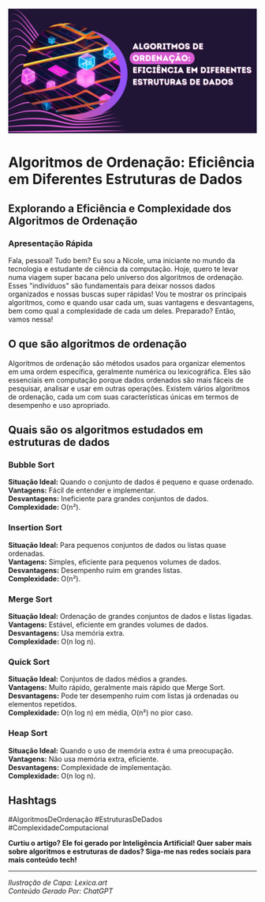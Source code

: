 ![Ilustração de Capa](Banner.jpg)

# Algoritmos de Ordenação: Eficiência em Diferentes Estruturas de Dados

## Explorando a Eficiência e Complexidade dos Algoritmos de Ordenação

### Apresentação Rápida
Fala, pessoal! Tudo bem? Eu sou a Nicole, uma iniciante no mundo da tecnologia e estudante de ciência da computação. Hoje, quero te levar numa viagem super bacana pelo universo dos algoritmos de ordenação. Esses "indivíduos" são fundamentais para deixar nossos dados organizados e nossas buscas super rápidas! Vou te mostrar os principais algoritmos, como e quando usar cada um, suas vantagens e desvantagens, bem como qual a complexidade de cada um deles. Preparado? Então, vamos nessa!

## O que são algoritmos de ordenação
Algoritmos de ordenação são métodos usados para organizar elementos em uma ordem específica, geralmente numérica ou lexicográfica. Eles são essenciais em computação porque dados ordenados são mais fáceis de pesquisar, analisar e usar em outras operações. Existem vários algoritmos de ordenação, cada um com suas características únicas em termos de desempenho e uso apropriado.

## Quais são os algoritmos estudados em estruturas de dados
### Bubble Sort
**Situação Ideal:** Quando o conjunto de dados é pequeno e quase ordenado.  
**Vantagens:** Fácil de entender e implementar.  
**Desvantagens:** Ineficiente para grandes conjuntos de dados.  
**Complexidade:** O(n²).

### Insertion Sort
**Situação Ideal:** Para pequenos conjuntos de dados ou listas quase ordenadas.  
**Vantagens:** Simples, eficiente para pequenos volumes de dados.  
**Desvantagens:** Desempenho ruim em grandes listas.  
**Complexidade:** O(n²).

### Merge Sort
**Situação Ideal:** Ordenação de grandes conjuntos de dados e listas ligadas.  
**Vantagens:** Estável, eficiente em grandes volumes de dados.  
**Desvantagens:** Usa memória extra.  
**Complexidade:** O(n log n).

### Quick Sort
**Situação Ideal:** Conjuntos de dados médios a grandes.  
**Vantagens:** Muito rápido, geralmente mais rápido que Merge Sort.  
**Desvantagens:** Pode ter desempenho ruim com listas já ordenadas ou elementos repetidos.  
**Complexidade:** O(n log n) em média, O(n²) no pior caso.

### Heap Sort
**Situação Ideal:** Quando o uso de memória extra é uma preocupação.  
**Vantagens:** Não usa memória extra, eficiente.  
**Desvantagens:** Complexidade de implementação.  
**Complexidade:** O(n log n).

## Hashtags
#AlgoritmosDeOrdenação #EstruturasDeDados #ComplexidadeComputacional

**Curtiu o artigo? Ele foi gerado por Inteligência Artificial! Quer saber mais sobre algoritmos e estruturas de dados? Siga-me nas redes sociais para mais conteúdo tech!**

---

*Ilustração de Capa: Lexica.art*  
*Conteúdo Gerado Por: ChatGPT*
